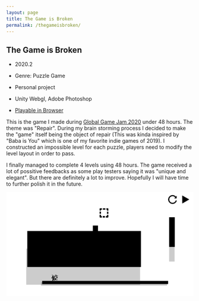 ```yaml
---
layout: page
title: The Game is Broken
permalink: /thegameisbroken/
---
```




## The Game is Broken

 - 2020.2

 - Genre: Puzzle Game

 - Personal project

 - Unity Webgl, Adobe Photoshop

 - [Playable in Browser](https://jingyu1999.itch.io/thegameisbroken)

This is the game I made during [Global Game Jam 2020](https://www.youtube.com/watch?v=8sdcq7CbPsc) under 48 hours. The theme was "Repair". During my brain storming process I decided to make the "game" itself being the object of repair (This was kinda inspired by "Baba is You" which is one of my favorite indie games of 2019). I constructed an impossible level for each puzzle, players need to modify the level layout in order to pass.

I finally managed to complete 4 levels using 48 hours. The game received a lot of possitive feedbacks as some play testers saying it was "unique and elegant". But there are definitely a lot to improve. Hopefully I will have time to further polish it in the future.

![](./img/TGIB.png)